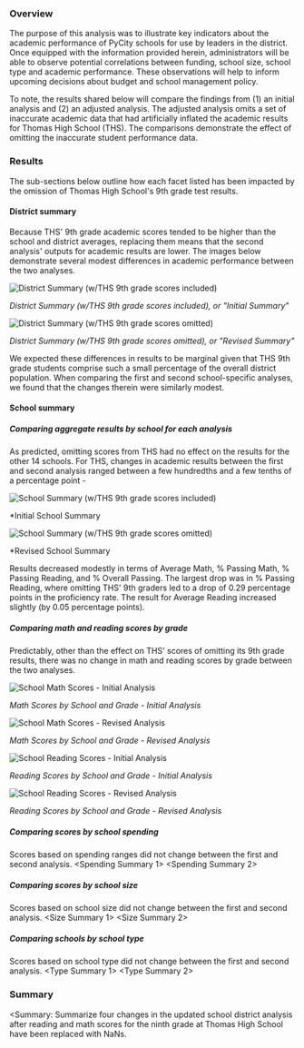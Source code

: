 ### Overview
The purpose of this analysis was to illustrate key indicators about the academic performance of PyCity schools for use by leaders in the district. Once equipped with the information provided herein, administrators will be able to observe potential correlations between funding, school size, school type and academic performance. These observations will help to inform upcoming decisions about budget and school management policy.

To note, the results shared below will compare the findings from (1) an initial analysis and (2) an adjusted analysis. The adjusted analysis omits a set of inaccurate academic data that had artificially inflated the academic results for Thomas High School (THS). The comparisons demonstrate the effect of omitting the inaccurate student performance data.

### Results
The sub-sections below outline how each facet listed has been impacted by the omission of Thomas High School's 9th grade test results.

#### District summary
Because THS' 9th grade academic scores tended to be higher than the school and district averages, replacing them means that the second analysis' outputs for academic results are lower. The images below demonstrate several modest differences in academic performance between the two analyses.

![District Summary (w/THS 9th grade scores included)](https://github.com/temersonzetina/School_District_Analysis1/blob/main/Resources/Images/First_district_summary.png)

*District Summary (w/THS 9th grade scores included), or "Initial Summary"*

![District Summary (w/THS 9th grade scores omitted)](https://github.com/temersonzetina/School_District_Analysis1/blob/main/Resources/Images/Second_district.summary%20copy.png)

*District Summary (w/THS 9th grade scores omitted), or "Revised Summary"*

We expected these differences in results to be marginal given that THS 9th grade students comprise such a small percentage of the overall district population. When comparing the first and second school-specific analyses, we found that the changes therein were similarly modest.

#### School summary

##### Comparing aggregate results by school for each analysis
As predicted, omitting scores from THS had no effect on the results for the other 14 schools. For THS, changes in academic results between the first and second analysis ranged between a few hundredths and a few tenths of a percentage point - 

![School Summary (w/THS 9th grade scores included)](https://github.com/temersonzetina/School_District_Analysis1/blob/main/Resources/Images/School_summary_1.png)

*Initial School Summary

![School Summary (w/THS 9th grade scores omitted)](https://github.com/temersonzetina/School_District_Analysis1/blob/main/Resources/Images/School_Summary_2.png)

*Revised School Summary

Results decreased modestly in terms of Average Math,  % Passing Math, % Passing Reading, and % Overall Passing. The largest drop was in % Passing Reading, where omitting THS' 9th graders led to a drop of 0.29 percentage points in the proficiency rate. The result for Average Reading increased slightly (by 0.05 percentage points).

##### Comparing math and reading scores by grade
Predictably, other than the effect on THS' scores of omitting its 9th grade results, there was no change in math and reading scores by grade between the two analyses.

![School Math Scores - Initial Analysis](https://github.com/temersonzetina/School_District_Analysis1/blob/main/Resources/Images/Math_scores_by_grade_1.png)

*Math Scores by School and Grade - Initial Analysis*

![School Math Scores - Revised Analysis](https://github.com/temersonzetina/School_District_Analysis1/blob/main/Resources/Images/Math_scores_by_grade_2.png)

*Math Scores by School and Grade - Revised Analysis* 

![School Reading Scores - Initial Analysis](https://github.com/temersonzetina/School_District_Analysis1/blob/main/Resources/Images/Reading_scores_by_grade_1.png)

*Reading Scores by School and Grade - Initial Analysis*

![School Reading Scores - Revised Analysis](https://github.com/temersonzetina/School_District_Analysis1/blob/main/Resources/Images/Reading_scores_by_grade_2.png)

*Reading Scores by School and Grade - Revised Analysis*

##### Comparing scores by school spending
Scores based on spending ranges did not change between the first and second analysis.
<Spending Summary 1>
<Spending Summary 2>

##### Comparing scores by school size
Scores based on school size did not change between the first and second analysis.
<Size Summary 1>
<Size Summary 2>

##### Comparing schools by school type
Scores based on school type did not change between the first and second analysis.
<Type Summary 1>
<Type Summary 2>

### Summary

<Summary: Summarize four changes in the updated school district analysis after reading and math scores for the ninth grade at Thomas High School have been replaced with NaNs.
